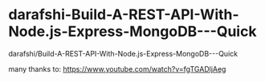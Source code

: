 # darafshi-Build-A-REST-API-With-Node.js-Express-MongoDB---Quick
darafshi/Build-A-REST-API-With-Node.js-Express-MongoDB---Quick

many thanks to:
https://www.youtube.com/watch?v=fgTGADljAeg
